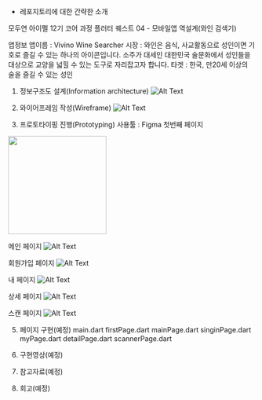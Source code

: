* 레포지토리에 대한 간략한 소개

모두연 아이펠 12기 코어 과정 플러터 퀘스트 04 - 모바일앱 역설계(와인 검색기)

앱정보
앱이름 : Vivino Wine Searcher
시장 : 와인은 음식, 사교활동으로 성인이면 기호로 즐길 수 있는 하나의 아이콘입니다. 
소주가 대세인 대한민국 술문화에서 성인들을 대상으로 교양을 넓힐 수 있는 도구로 자리잡고자 합니다.
타겟 : 한국, 만20세 이상의 술을 즐길 수 있는 성인

1. 정보구조도 설계(Information architecture)
![Alt Text](https://github.com/jong104b-kr/AIFFEL_quest_cr/blob/master/Flutter/Quest04/20250307_154703.jpg?raw=true)

2. 와이어프레임 작성(Wireframe)
![Alt Text](https://github.com/jong104b-kr/AIFFEL_quest_cr/blob/master/Flutter/Quest04/20250307_154727.jpg?raw=true)

3. 프로토타이핑 진행(Prototyping)
사용툴 : Figma
첫번째 페이지
<img src="https://github.com/jong104b-kr/AIFFEL_quest_cr/blob/master/Flutter/Quest04/FirstPage.png?raw=true" width="200" />

메인 페이지
![Alt Text](https://github.com/jong104b-kr/AIFFEL_quest_cr/blob/master/Flutter/Quest04/MainPage.png?raw=true)

회원가입 페이지
![Alt Text](https://github.com/jong104b-kr/AIFFEL_quest_cr/blob/master/Flutter/Quest04/SignIn.png?raw=true)

내 페이지
![Alt Text](https://github.com/jong104b-kr/AIFFEL_quest_cr/blob/master/Flutter/Quest04/MyPage.png?raw=true)

상세 페이지
![Alt Text](https://github.com/jong104b-kr/AIFFEL_quest_cr/blob/master/Flutter/Quest04/DetailPage.png?raw=true)

스캔 페이지
![Alt Text](https://github.com/jong104b-kr/AIFFEL_quest_cr/blob/master/Flutter/Quest04/Scanner.png?raw=true)

5. 페이지 구현(예정)
main.dart
firstPage.dart
mainPage.dart
singinPage.dart
myPage.dart
detailPage.dart
scannerPage.dart

6. 구현영상(예정)
7. 참고자료(예정)
8. 회고(예정)


